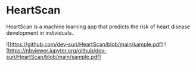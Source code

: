 # HeartScan
HeartScan is a machine learning app that predicts the risk of heart disease development in individuals.

![https://github.com/dev-suri/HeartScan/blob/main/sample.pdf]
![https://nbviewer.jupyter.org/github/dev-suri/HeartScan/blob/main/sample.pdf]
